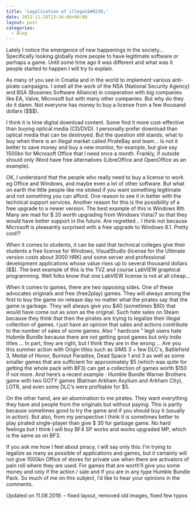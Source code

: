 ```yaml
---
title: 'Legalization of illegal&#8230;'
date: 2013-11-28T23:34:00+00:00
layout: post
categories:
  - Blog
---
```

Lately I notice the emergence of new happenings in the society… Specifically looking globally more people to have legitimate software or perhaps a game. Until some time ago it was different and what was it people started to happen I will try to explain.

As many of you see in Croatia and in the world to implement various anti-pirate campaigns. I smell all the work of the NSA (National Security Agency) and BSA (Bussines Software Alliance) in cooperation with big companies like EA, Valve, Microsoft but with many other companies. But why do they do it damn. Not everyone has money to buy a license from a few thousand dollars ($$$).

I think it is time digital download content. Some find it more cost-effective than buying optical media (CD/DVD). I personally prefer download than optical media that can be destroyed. But the question still stands, what to buy when there is an illegal market called PirateBay and team… Is not it better to save money and buy a new monitor, for example, but give say 1500kn for Microsoft Office that I need once a month. Frankly, if outside should only Word have free alternatives (LibreOffice and OpenOffice as an example).

OK, I understand that the people who really need to buy a license to work eg Office and Windows, and maybe even a lot of other software. But what on earth the little people like me stoked if you want something legitimate and not something you can afford. One reason to see it in better with the technical support services. Another reason for this is the possibility of a free upgrade to a newer version. The best example of this is Windows 8th Many are mad for $ 20 worth upgrading from Windows Vista/7 so that they would have better support in the future. Are regretted… I think not because Microsoft is pleasantly surprised with a free upgrade to Windows 8.1\. Pretty cool!?

When it comes to students, it can be said that technical colleges give their students a free license for Windows, VisualStudio (license for the Ultimate version costs about 3000 HRK) and some server and professional development applications whose value rises up to several thousand dollars ($$). The best example of this is the TVZ and course LabVIEW graphical programming. Well folks know that one LabVIEW license is not at all cheap…

When it comes to games, there are two opposing sides. One of these advocates originals and free (free2play) games. They will always among the first to buy the game on release day no matter what the pirates say that the game is garbage. They will always give you $40 (sometimes $60) that would have come out as soon as the original. Such hate sales on Steam because they think that then the pirates are trying to legalize their illegal collection of games. I just have an opinion that sales and actions contribute to the number of sales of some games. Also ” hardcore ” legit users hate Hubmle Bundle because there are not getting good games but only indie titles … In part, they are right, but I think they are in the wrong … Are you this summer action with Origin titles such as SIMS 3 + few DLC's, Batllefield 3, Medal of Honor, Burnout Paradise, Dead Space 1 and 3 as well as some smaller games that are sufficient for approximately $5 (which was quite for getting the whole pack with BF3) can get a collection of games worth $150 if not more. And here’s a recent example : Humble Bundle Warner Brothers game with two GOTY games (Batman Arkham Asylium and Arkham City), LOTR, and even some DLC’s were profitable for $5.

On the other hand, are an abomination to me pirates. They want everything they have and people from the originals but without paying. This is partly because sometimes good to try the game and if you should buy it (usually in action). But also, from my perspective I think it is sometimes better to play pirated single-player than give $ 30 for garbage game. No hard feelings but I think I will buy BF4 SP works and works upgraded MP, which is the same as on BF3.

If you ask me how I feel about piracy, I will say only this: I’m trying to legalize as many as possible of applications and games, but it certainly will not give 1500kn Office of stores for private use when there are activators of pain roll where they are used. For games that are worth’ll give you some money and only if the action / sale and if you are in any type Humble Bundle Pack. So much of me on this subject, I’d like to hear your opinions in the comments.

Updated on 11.08.2019\. – fixed layout, removed old images, fixed few typos